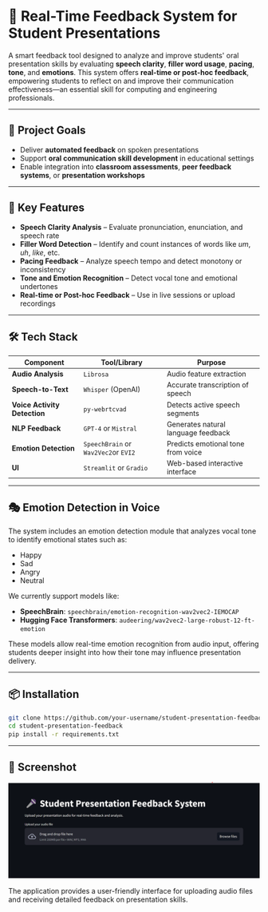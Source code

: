 # 🎤 Real-Time Feedback System for Student Presentations

A smart feedback tool designed to analyze and improve students' oral presentation skills by evaluating **speech clarity**, **filler word usage**, **pacing**, **tone**, and **emotions**. This system offers **real-time or post-hoc feedback**, empowering students to reflect on and improve their communication effectiveness—an essential skill for computing and engineering professionals.

---

## 🚀 Project Goals

- Deliver **automated feedback** on spoken presentations  
- Support **oral communication skill development** in educational settings  
- Enable integration into **classroom assessments**, **peer feedback systems**, or **presentation workshops**

---

## 🎯 Key Features

- **Speech Clarity Analysis** – Evaluate pronunciation, enunciation, and speech rate  
- **Filler Word Detection** – Identify and count instances of words like *um*, *uh*, *like*, etc.  
- **Pacing Feedback** – Analyze speech tempo and detect monotony or inconsistency  
- **Tone and Emotion Recognition** – Detect vocal tone and emotional undertones  
- **Real-time or Post-hoc Feedback** – Use in live sessions or upload recordings  

---

## 🛠️ Tech Stack

| Component                 | Tool/Library          | Purpose                                 |
|--------------------------|-----------------------|-----------------------------------------|
| **Audio Analysis**       | `Librosa`             | Audio feature extraction                |
| **Speech-to-Text**       | `Whisper` (OpenAI)    | Accurate transcription of speech        |
| **Voice Activity Detection** | `py-webrtcvad`     | Detects active speech segments          |
| **NLP Feedback**         | `GPT-4` or `Mistral`  | Generates natural language feedback     |
| **Emotion Detection**    | `SpeechBrain` or `Wav2Vec2`or `EVI2` | Predicts emotional tone from voice |
| **UI**                   | `Streamlit` or `Gradio` | Web-based interactive interface      |

---

## 🎭 Emotion Detection in Voice

The system includes an emotion detection module that analyzes vocal tone to identify emotional states such as:

- Happy
- Sad
- Angry
- Neutral

We currently support models like:

- **SpeechBrain**: `speechbrain/emotion-recognition-wav2vec2-IEMOCAP`
- **Hugging Face Transformers**: `audeering/wav2vec2-large-robust-12-ft-emotion`

These models allow real-time emotion recognition from audio input, offering students deeper insight into how their tone may influence presentation delivery.

---

## 📦 Installation

```bash
git clone https://github.com/your-username/student-presentation-feedback.git
cd student-presentation-feedback
pip install -r requirements.txt
```

---

## 📸 Screenshot

![Application Screenshot](gallery/screen.png)

The application provides a user-friendly interface for uploading audio files and receiving detailed feedback on presentation skills.
